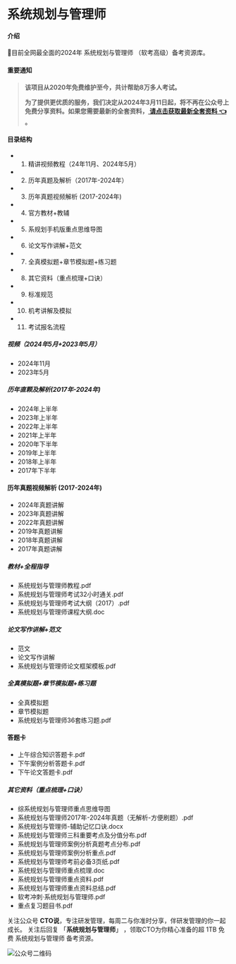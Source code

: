 # 系统规划与管理师

#### 介绍
💯目前全网最全面的2024年 系统规划与管理师 （软考高级）备考资源库。

#### 重要通知
>   **该项目从2020年免费维护至今，共计帮助8万多人考试。**
> 
>   **为了提供更优质的服务，我们决定从2024年3月11日起，将不再在公众号上免费分享资料。如果您需要最新的全套资料，[ 请点击获取最新全套资料 👈  ](https://91ke.cn/)。**  


#### 目录结构
 - 01. 精讲视频教程（24年11月、2024年5月）
 - 02. 历年真题及解析（2017年-2024年）
 - 03. 历年真题视频解析 (2017-2024年)
 - 04. 官方教材+教辅
 - 05. 系规划手机版重点思维导图
 - 06. 论文写作讲解+范文
 - 07. 全真模拟题+章节模拟题+练习题
 - 08. 其它资料（重点梳理+口诀）
 - 09. 标准规范
 - 10. 机考讲解及模拟
 - 11. 考试报名流程

##### 视频（2024年5月+2023年5月）
 - 2024年11月
 - 2023年5月
##### 历年直颗及解析(2017年-2024年)
 - 2024年上半年
 - 2023年上半年
 - 2022年上半年
 - 2021年上半年
 - 2020年下半年
 - 2019年上半年
 - 2018年上半年
 - 2017年下半年
   
#### 历年真题视频解析 (2017-2024年)
 - 2024年真题讲解
 - 2023年真题讲解
 - 2022年真题讲解
 - 2019年真题讲解
 - 2018年真题讲解
 - 2017年真题讲解

##### 教材+全程指导
 - 系统规划与管理师教程.pdf
 - 系统规划与管理师考试32小时通关.pdf
 - 系统规划与管理师考试大纲（2017）.pdf
 - 系统规划与管理师课程大纲.doc
 
##### 论文写作讲解+范文
 - 范文
 - 论文写作讲解
 - 系统规划与管理师论文框架模板.pdf
 
##### 全真模拟题+章节模拟题+练习题
 - 全真模拟题
 - 章节模拟题
 - 系统规划与管理师36套练习题.pdf
 
#### 答题卡
 - 上午综合知识答题卡.pdf
 - 下午案例分析答题卡.pdf
 - 下午论文答题卡.pdf

##### 其它资料（重点梳理+口诀）
 - 综系统规划与管理师重点思维导图
 - 系统规划与管理师2017年-2024年真题（无解析-方便刷题）.pdf
 - 系统规划与管理师-辅助记忆口诀.docx
 - 系统规划与管理师三科重要考点及分值分布.pdf
 - 系统规划与管理师案例分析真题考点分布.pdf
 - 系统规划与管理师案例分析重点.pdf
 - 系统规划与管理师考前必备3页纸.pdf
 - 系统规划与管理师重点梳理.doc
 - 系统规划与管理师重点资料.pdf
 - 系统规划与管理师重点资料总结.pdf
 - 软考冲刺·系统规划与管理师.pdf
 - 重点复习题目书.pdf
 


关注公众号 **CTO说**，专注研发管理，每周二与你准时分享，伴研发管理的你一起成长。
关注后回复 「**系统规划与管理师**」 ，领取CTO为你精心准备的超 1TB 免费 系统规划与管理师 备考资源。


![公众号二维码](https://chaidingoss.oss-cn-hangzhou.aliyuncs.com/qrcode.jpg)
